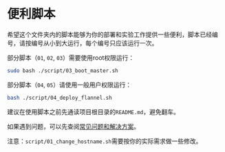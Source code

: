 # 便利脚本

希望这个文件夹内的脚本能够为你的部署和实验工作提供一些便利，脚本已经编号，请按编号从小到大运行，每个编号只应该运行一次。

部分脚本（`01`, `02`, `03`）需要使用root权限运行：

```bash
sudo bash ./script/03_boot_master.sh
```

部分脚本（`04`, `05`）请使用一般用户权限运行：

```bash
bash ./script/04_deploy_flannel.sh
```

建议在使用脚本之前先通读项目根目录的`README.md`，避免翻车。

如果遇到问题，可以先查阅[常见问题和解决方案]((https://github.com/nanmu42/k8s-by-kubeadm/issues?utf8=%E2%9C%93&q=label%3AQA+))。

注意：`script/01_change_hostname.sh`需要按你的实际需求做一些修改。